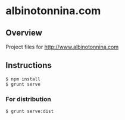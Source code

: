 # albinotonnina.com


## Overview

Project files for <http://www.albinotonnina.com>

## Instructions

	$ npm install
	$ grunt serve
	
### For distribution
	
	$ grunt serve:dist
